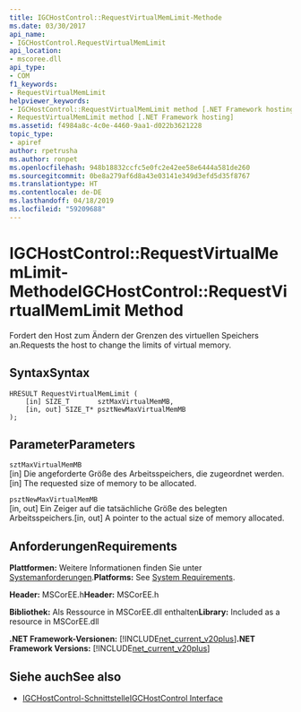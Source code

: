 ```yaml
---
title: IGCHostControl::RequestVirtualMemLimit-Methode
ms.date: 03/30/2017
api_name:
- IGCHostControl.RequestVirtualMemLimit
api_location:
- mscoree.dll
api_type:
- COM
f1_keywords:
- RequestVirtualMemLimit
helpviewer_keywords:
- IGCHostControl::RequestVirtualMemLimit method [.NET Framework hosting]
- RequestVirtualMemLimit method [.NET Framework hosting]
ms.assetid: f4984a8c-4c0e-4460-9aa1-d022b3621228
topic_type:
- apiref
author: rpetrusha
ms.author: ronpet
ms.openlocfilehash: 948b18832ccfc5e0fc2e42ee58e6444a581de260
ms.sourcegitcommit: 0be8a279af6d8a43e03141e349d3efd5d35f8767
ms.translationtype: HT
ms.contentlocale: de-DE
ms.lasthandoff: 04/18/2019
ms.locfileid: "59209688"
---
```

# <a name="igchostcontrolrequestvirtualmemlimit-method"></a><span data-ttu-id="e8257-102">IGCHostControl::RequestVirtualMemLimit-Methode</span><span class="sxs-lookup"><span data-stu-id="e8257-102">IGCHostControl::RequestVirtualMemLimit Method</span></span>
<span data-ttu-id="e8257-103">Fordert den Host zum Ändern der Grenzen des virtuellen Speichers an.</span><span class="sxs-lookup"><span data-stu-id="e8257-103">Requests the host to change the limits of virtual memory.</span></span>  
  
## <a name="syntax"></a><span data-ttu-id="e8257-104">Syntax</span><span class="sxs-lookup"><span data-stu-id="e8257-104">Syntax</span></span>  
  
```  
HRESULT RequestVirtualMemLimit (  
    [in] SIZE_T       sztMaxVirtualMemMB,  
    [in, out] SIZE_T* psztNewMaxVirtualMemMB  
);  
```  
  
## <a name="parameters"></a><span data-ttu-id="e8257-105">Parameter</span><span class="sxs-lookup"><span data-stu-id="e8257-105">Parameters</span></span>  
 `sztMaxVirtualMemMB`  
 <span data-ttu-id="e8257-106">[in] Die angeforderte Größe des Arbeitsspeichers, die zugeordnet werden.</span><span class="sxs-lookup"><span data-stu-id="e8257-106">[in] The requested size of memory to be allocated.</span></span>  
  
 `psztNewMaxVirtualMemMB`  
 <span data-ttu-id="e8257-107">[in, out] Ein Zeiger auf die tatsächliche Größe des belegten Arbeitsspeichers.</span><span class="sxs-lookup"><span data-stu-id="e8257-107">[in, out] A pointer to the actual size of memory allocated.</span></span>  
  
## <a name="requirements"></a><span data-ttu-id="e8257-108">Anforderungen</span><span class="sxs-lookup"><span data-stu-id="e8257-108">Requirements</span></span>  
 <span data-ttu-id="e8257-109">**Plattformen:** Weitere Informationen finden Sie unter [Systemanforderungen](../../../../docs/framework/get-started/system-requirements.md).</span><span class="sxs-lookup"><span data-stu-id="e8257-109">**Platforms:** See [System Requirements](../../../../docs/framework/get-started/system-requirements.md).</span></span>  
  
 <span data-ttu-id="e8257-110">**Header:** MSCorEE.h</span><span class="sxs-lookup"><span data-stu-id="e8257-110">**Header:** MSCorEE.h</span></span>  
  
 <span data-ttu-id="e8257-111">**Bibliothek:** Als Ressource in MSCorEE.dll enthalten</span><span class="sxs-lookup"><span data-stu-id="e8257-111">**Library:** Included as a resource in MSCorEE.dll</span></span>  
  
 <span data-ttu-id="e8257-112">**.NET Framework-Versionen:** [!INCLUDE[net_current_v20plus](../../../../includes/net-current-v20plus-md.md)]</span><span class="sxs-lookup"><span data-stu-id="e8257-112">**.NET Framework Versions:** [!INCLUDE[net_current_v20plus](../../../../includes/net-current-v20plus-md.md)]</span></span>  
  
## <a name="see-also"></a><span data-ttu-id="e8257-113">Siehe auch</span><span class="sxs-lookup"><span data-stu-id="e8257-113">See also</span></span>

- [<span data-ttu-id="e8257-114">IGCHostControl-Schnittstelle</span><span class="sxs-lookup"><span data-stu-id="e8257-114">IGCHostControl Interface</span></span>](../../../../docs/framework/unmanaged-api/hosting/igchostcontrol-interface.md)
